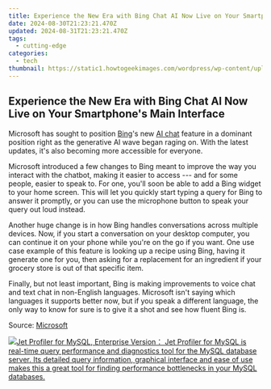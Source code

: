 ```yaml
---
title: Experience the New Era with Bing Chat AI Now Live on Your Smartphone's Main Interface
date: 2024-08-30T21:23:21.470Z
updated: 2024-08-31T21:23:21.470Z
tags:
  - cutting-edge
categories:
  - tech
thumbnail: https://static1.howtogeekimages.com/wordpress/wp-content/uploads/2023/04/52781818884_71dfbaa4ba_o.jpg
---
```


## Experience the New Era with Bing Chat AI Now Live on Your Smartphone's Main Interface

Microsoft has sought to position [Bing](https://extra-skills.techidaily.com/2024-approved-step-into-virtuality-comparing-best-vr-treadmills/)'s new [AI chat](https://extra-skills.techidaily.com/2024-approved-step-into-virtuality-comparing-best-vr-treadmills/) feature in a dominant position right as the generative AI wave began raging on. With the latest updates, it's also becoming more accessible for everyone.

 Microsoft introduced a few changes to Bing meant to improve the way you interact with the chatbot, making it easier to access --- and for some people, easier to speak to. For one, you'll soon be able to add a Bing widget to your home screen. This will let you quickly start typing a query for Bing to answer it promptly, or you can use the microphone button to speak your query out loud instead.

 Another huge change is in how Bing handles conversations across multiple devices. Now, if you start a conversation on your desktop computer, you can continue it on your phone while you're on the go if you want. One use case example of this feature is looking up a recipe using Bing, having it generate one for you, then asking for a replacement for an ingredient if your grocery store is out of that specific item.

 Finally, but not least important, Bing is making improvements to voice chat and text chat in non-English languages. Microsoft isn't saying which languages it supports better now, but if you speak a different language, the only way to know for sure is to give it a shot and see how fluent Bing is.

 Source: [Microsoft](https://blogs.bing.com/search/may%5F2023/Continuing-to-deliver-new-AI-innovation-in-Bing-and-Edge-this-week)

<ins class="adsbygoogle"
     style="display:block"
     data-ad-format="autorelaxed"
     data-ad-client="ca-pub-7571918770474297"
     data-ad-slot="1223367746"></ins>



<ins class="adsbygoogle"
     style="display:block"
     data-ad-client="ca-pub-7571918770474297"
     data-ad-slot="8358498916"
     data-ad-format="auto"
     data-full-width-responsive="true"></ins>



<!-- affiliate ads begin -->
<a href="https://secure.2checkout.com/order/checkout.php?PRODS=4576829&QTY=1&AFFILIATE=108875&CART=1"><img src="https://secure.avangate.com/images/merchant/9e740b84bb48a64dde25061566299467/products/copy_1_jp_box_big.png" border="0">Jet Profiler for MySQL, Enterprise Version： Jet Profiler for MySQL is real-time query performance and diagnostics tool for the MySQL database server. Its detailed query information, graphical interface and ease of use makes this a great tool for finding performance bottlenecks in your MySQL databases. </a>
<!-- affiliate ads end -->